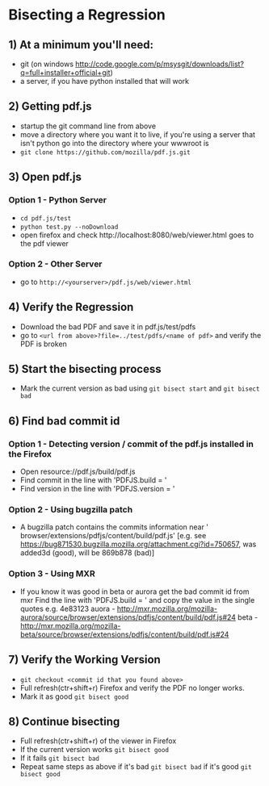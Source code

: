 # Bisecting a Regression

## 1) At a minimum you'll need:
- git (on windows http://code.google.com/p/msysgit/downloads/list?q=full+installer+official+git)
- a server, if you have python installed that will work

## 2) Getting pdf.js
- startup the git command line from above
- move a directory where you want it to live, if you're using a server that isn't python go into the directory where your wwwroot is
- `git clone https://github.com/mozilla/pdf.js.git`

## 3) Open pdf.js

### Option 1 - Python Server
- `cd pdf.js/test`
- `python test.py --noDownload`
- open firefox and check http://localhost:8080/web/viewer.html goes to the pdf viewer

### Option 2 - Other Server
- go to `http://<yourserver>/pdf.js/web/viewer.html`

## 4) Verify the Regression
- Download the bad PDF and save it in pdf.js/test/pdfs
- go to `<url from above>?file=../test/pdfs/<name of pdf>` and verify the PDF is broken

## 5) Start the bisecting process
- Mark the current version as bad using `git bisect start` and `git bisect bad`

##  6) Find bad commit id

### Option 1 - Detecting version / commit of the pdf.js installed in the Firefox
- Open resource://pdf.js/build/pdf.js
- Find commit in the line with 'PDFJS.build = '
- Find version in the line with 'PDFJS.version = '

### Option 2 - Using bugzilla patch
- A bugzilla patch contains the commits information near '
browser/extensions/pdfjs/content/build/pdf.js'
 [e.g. see https://bug871530.bugzilla.mozilla.org/attachment.cgi?id=750657, was added3d (good), will be 869b878 (bad)]

### Option 3 - Using MXR
- If you know it was good in beta or aurora get the bad commit id from mxr
Find the line with 'PDFJS.build = ' and copy the value in the single quotes e.g. 4e83123
auora - http://mxr.mozilla.org/mozilla-aurora/source/browser/extensions/pdfjs/content/build/pdf.js#24
beta - http://mxr.mozilla.org/mozilla-beta/source/browser/extensions/pdfjs/content/build/pdf.js#24

## 7) Verify the Working Version
- `git checkout <commit id that you found above>`
- Full refresh(ctr+shift+r) Firefox and verify the PDF no longer works.
- Mark it as good `git bisect good`

## 8) Continue bisecting
- Full refresh(ctr+shift+r) of the viewer in Firefox
- If the current version works `git bisect good`
- If it fails `git bisect bad`
- Repeat same steps as above if it's bad `git bisect bad` if it's good `git bisect good`
